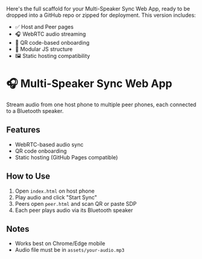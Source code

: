 Here's the full scaffold for your Multi-Speaker Sync Web App, ready to be dropped into a GitHub repo or zipped for deployment. This version includes:

- ✅ Host and Peer pages
- 🎧 WebRTC audio streaming
- 📱 QR code-based onboarding
- 🧩 Modular JS structure
- 🖼️ Static hosting compatibility

# 🎧 Multi-Speaker Sync Web App

Stream audio from one host phone to multiple peer phones, each connected to a Bluetooth speaker.

## Features

- WebRTC-based audio sync
- QR code onboarding
- Static hosting (GitHub Pages compatible)

## How to Use

1. Open `index.html` on host phone
2. Play audio and click "Start Sync"
3. Peers open `peer.html` and scan QR or paste SDP
4. Each peer plays audio via its Bluetooth speaker

## Notes

- Works best on Chrome/Edge mobile
- Audio file must be in `assets/your-audio.mp3`